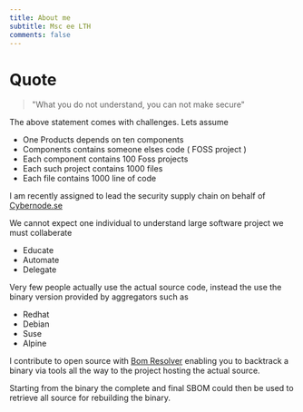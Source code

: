 ```yaml
---
title: About me
subtitle: Msc ee LTH 
comments: false
---
```


# Quote  

> "What you do not understand,  you can not make secure" 


 
The above statement comes with challenges. Lets assume 
- One Products depends on ten components 
- Components contains someone elses code ( FOSS project  ) 
- Each component contains 100 Foss projects 
- Each such project contains 1000 files 
- Each file contains 1000 line of code 

I am recently assigned to lead the security supply chain on behalf of  [Cybernode.se](https://cybernode.se)

We cannot expect one individual to understand large software project we must collaberate 

- Educate 
- Automate 
- Delegate 


Very few people actually use the actual source code, instead the use the binary version provided by aggregators such as 
- Redhat 
- Debian 
- Suse 
- Alpine 

I contribute to open source with [Bom Resolver](https://bomresolver.io) enabling you to backtrack a binary via tools all the way to the project hosting the actual source. 

Starting from the binary the complete and final SBOM could then be used to retrieve all source for rebuilding the binary. 











